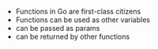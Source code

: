 - Functions in Go are first-class citizens
- Functions can be used as other variables 
- can be passed as params
- can be returned by other functions

